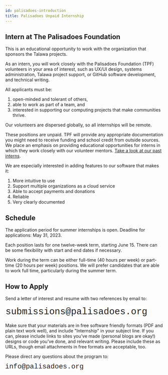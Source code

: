 ```yaml
---
id: palisadoes-introduction
title: Palisadoes Unpaid Internship
---
```


## Intern at The Palisadoes Foundation

This is an educational opportunity to work with the organization that sponsors the Talawa projects.

As an intern, you will work closely with the Palisadoes Foundation (TPF) volunteers in your area of interest, such as UX/UI design, systems administration, Talawa project support, or GitHub software development, and technical writing.

All applicants must be:

1. open-minded and tolerant of others,
1. able to work as part of a team, and
1. interested in supporting our computing projects that make communities thrive.

Our volunteers are dispersed globally, so all internships will be remote.

These positions are unpaid. TPF will provide any appropriate documentation you might need to receive funding and school credit from outside sources. We place an emphasis on providing educational opportunities for interns in which they work closely with our volunteer mentors. [Take a look at our past interns](https://www.palisadoes.org).

We are especially interested in adding features to our software that makes it:

1. More intuitive to use
1. Support multiple organizations as a cloud service
1. Able to accept payments and donations
1. Reliable
1. Very clearly documented

## Schedule

The application period for summer internships is open. Deadline for applications: May 31, 2023.

Each position lasts for one twelve-week term, starting June 15. There can be some flexibility with start and end dates if necessary.

Work during the term can be either full-time (40 hours per week) or part-time (20 hours per week) positions. We will prefer candidates that are able to work full time, particularly during the summer term.

## How to Apply

Send a letter of interest and resume with two references by email to:

![img](/img/markdown/internships/submissions.png)

Make sure that your materials are in free software friendly formats (PDF and plain text work well), and include "Internship" in your subject line. If you can, please include links to sites you've made (personal blogs are okay!) designs or code you've done, and relevant writing. Please include these as URLs, though email attachments in free formats are acceptable, too.

Please direct any questions about the program to:

![img](/img/markdown/internships/info.png)
